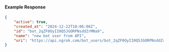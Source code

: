 <!-- Code generated for API Clients. DO NOT EDIT. -->

#### Example Response

```json
{
	"active": true,
	"created_at": "2024-12-22T10:06:06Z",
	"id": "bot_2qZF0OyII0Q5JGORPNsddZrMNa9",
	"name": "new bot user from API",
	"uri": "https://api.ngrok.com/bot_users/bot_2qZF0OyII0Q5JGORPNsddZrMNa9"
}
```
